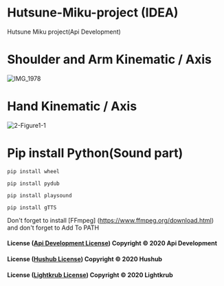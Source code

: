 # Hutsune-Miku-project (IDEA)
Hutsune Miku project(Api Development)

# Shoulder and Arm Kinematic / Axis
![IMG_1978](https://user-images.githubusercontent.com/48949523/81264998-89251d00-906c-11ea-976b-9d7c95c3708f.PNG)

# Hand Kinematic / Axis
![2-Figure1-1](https://user-images.githubusercontent.com/48949523/81265574-88d95180-906d-11ea-9dd8-9a53a5da20a8.png)

# Pip install Python(Sound part)
```
pip install wheel
```
```
pip install pydub
```
```
pip install playsound
```
```
pip install gTTS
```

Don't forget to install [FFmpeg] (https://www.ffmpeg.org/download.html) and don't forget to Add To PATH

#### License ([Api Development License](https://github.com/Apiphoom)) Copyright © 2020 Api Development
#### License ([Hushub License](https://github.com/Hushub/License)) Copyright © 2020 Hushub
#### License ([Lightkrub License](https://github.com/Lightkrub/License)) Copyright © 2020 Lightkrub

